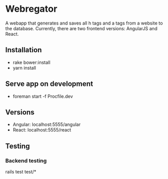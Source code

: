 # Webregator
A webapp that generates and saves all h tags and a tags from a website to the database. Currently, there are two frontend versions: AngularJS and React.

## Installation
 - rake bower:install
 - yarn install

## Serve app on development
 - foreman start -f Procfile.dev

## Versions
 - Angular: localhost:5555/angular
 - React: localhost:5555/react

## Testing
### Backend testing
rails test test/*
